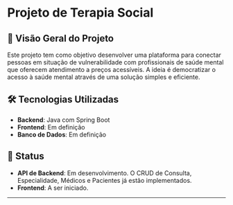 # Projeto de Terapia Social

## 🚀 Visão Geral do Projeto

Este projeto tem como objetivo desenvolver uma plataforma para conectar pessoas em situação de vulnerabilidade com profissionais de saúde mental que oferecem atendimento a preços acessíveis. A ideia é democratizar o acesso à saúde mental através de uma solução simples e eficiente.

## 🛠️ Tecnologias Utilizadas

- **Backend**: Java com Spring Boot
- **Frontend**: Em definição 
- **Banco de Dados**: Em definição

## 📌 Status

- **API de Backend**: Em desenvolvimento. O CRUD de Consulta, Especialidade, Médicos e Pacientes já estão implementados.
- **Frontend**: A ser iniciado.

---
